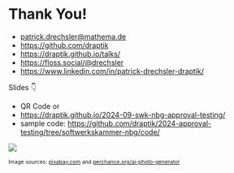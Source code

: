 # Thank You!

- <mdi-email /> patrick.drechsler@mathema.de
- <logos-github-icon /> https://github.com/draptik
- <mdi-web /> https://draptik.github.io/talks/
- <logos-mastodon-icon /> https://floss.social/@drechsler
- <logos-linkedin-icon /> https://www.linkedin.com/in/patrick-drechsler-draptik/

Slides 👇

- QR Code or
- https://draptik.github.io/2024-09-swk-nbg-approval-testing/
- sample code:
  https://github.com/draptik/2024-approval-testing/tree/softwerkskammer-nbg/code/

<img
  class="absolute top-10 right-30 h-70"
  src="/images/slides.png"
/>

<p style="font-size:0.75em">
Image sources: <a href="https://pixabay.com/" target="_blank">pixabay.com</a> and <a href="https://perchance.org/ai-photo-generator" target="_blank">perchance.org/ai-photo-generator</a>
</p>   

